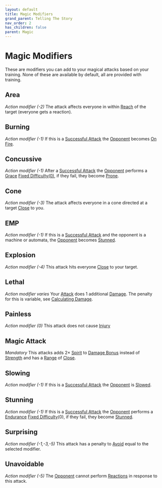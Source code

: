 ```yaml
---
layout: default
title: Magic Modifiers
grand_parent: Telling The Story
nav_order: 2
has_children: false
parent: Magic
---
```

# Magic Modifiers
These are modifiers you can add to your magical attacks based on your training. None of these are available by default, all are provided with training.

## Area
*Action modifier (-2)*
The attack affects everyone in within [Reach](Core/Movement#Reach) of the target (everyone gets a reaction).

## Burning
*Action modifier (-1)*
If this is a [Successful Attack](Core/Terminology#Successful%20Attack) the [Opponent](Core/Terminology#Opponent) becomes [On Fire](Core/Effects#On%20Fire).


## Concussive
*Action modifier (-1)*
After a [Successful Attack](Core/Terminology#Successful%20Attack) the [Opponent](Core/Terminology#Opponent) performs a [Grace](Core/Agility#Grace) [Fixed Difficulty(0)](Core/Skills#Fixed%20Difficulty), if they fail, they become [Prone](Core/Effects#Prone).

## Cone
*Action modifier (-3)*
The attack affects everyone in a cone directed at a target [Close](Core/Movement#Close) to you.

## EMP
*Action modifier (-1)*
If this is a [Successful Attack](Core/Terminology#Successful%20Attack) and the opponent is a machine or automata, the [Opponent](Core/Terminology#Opponent) becomes [Stunned](Core/Effects#Stunned).

## Explosion
*Action modifier (-4)*
This attack hits everyone [Close](Core/Movement#Close) to your target.

## Lethal
*Action modifier varies*
Your [Attack](Core/Terminology#Attack) does 1 additional [Damage](Core/Terminology#Damage). The penalty for this is variable, see [Calculating Damage](#Calculating%20Damage).

## Painless
*Action modifier (0)*
This attack does not cause [Injury](Core/Injury)

## Magic Attack
*Mandatory*
This attacks adds $2 \times$ [Spirit](Core/Spirit) to [Damage Bonus](Core/Weapons#Damage%20Bonus) instead of [Strength](Core/Strength) and has a [Range](Core/Weapons#Range) of [Close](Core/Movement#Close).

## Slowing
*Action modifier (-1)*
If this is a [Successful Attack](Core/Terminology#Successful%20Attack) the [Opponent](Core/Terminology#Opponent) is [Slowed](Core/Effects#Slowed). 

## Stunning
*Action modifier (-1)*
If this is a [Successful Attack](Core/Terminology#Successful%20Attack) the [Opponent](Core/Terminology#Opponent) performs a [Endurance](Core/Strength#Endurance) [Fixed Difficulty](Core/Skills#Fixed%20Difficulty)(0), if they fail, they become [Stunned](Core/Effects#Stunned). 
## Surprising
*Action modifier (-1,-3,-5)*
This attack has a penalty to [Avoid](Core/Reacting-To-Attacks#Avoid) equal to the selected modifier.
## Unavoidable
*Action modifier (-5)*
The [Opponent](Core/Terminology#Opponent) cannot perform [Reactions](Core/Terminology#Reaction) in response to this attack.